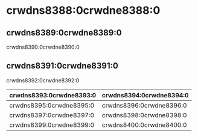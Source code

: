 # crwdns8388:0crwdne8388:0

## crwdns8389:0crwdne8389:0

crwdns8390:0crwdne8390:0

## crwdns8391:0crwdne8391:0

crwdns8392:0crwdne8392:0

| crwdns8393:0crwdne8393:0 | crwdns8394:0crwdne8394:0 |
| ------------------------ | ------------------------ |
| crwdns8395:0crwdne8395:0 | crwdns8396:0crwdne8396:0 |
| crwdns8397:0crwdne8397:0 | crwdns8398:0crwdne8398:0 |
| crwdns8399:0crwdne8399:0 | crwdns8400:0crwdne8400:0 |